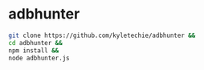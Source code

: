 # adbhunter
```bash
git clone https://github.com/kyletechie/adbhunter &&
cd adbhunter &&
npm install &&
node adbhunter.js
```
